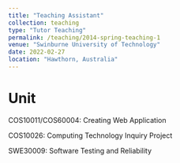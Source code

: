 ```yaml
---
title: "Teaching Assistant"
collection: teaching
type: "Tutor Teaching"
permalink: /teaching/2014-spring-teaching-1
venue: "Swinburne University of Technology"
date: 2022-02-27
location: "Hawthorn, Australia"
---
```


Unit
======
COS10011/COS60004: Creating Web Application

COS10026: Computing Technology Inquiry Project

SWE30009: Software Testing and Reliability
